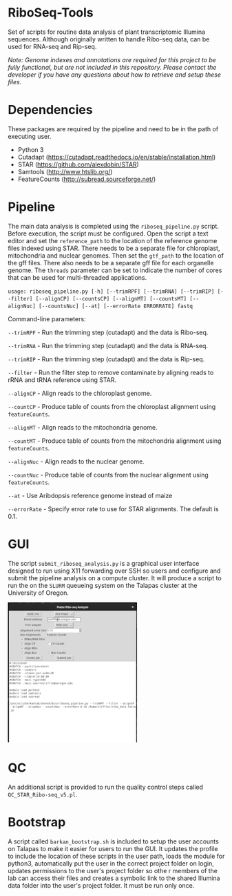 # RiboSeq-Tools

Set of scripts for routine data analysis of plant transcriptomic Illumina sequences. Although originally written to handle Ribo-seq data, can be used for RNA-seq and Rip-seq.

*Note: Genome indexes and annotations are required for this project to be fully functional, but are not included in this repository. Please contact the developer if you have any questions about how to retrieve and setup these files.*

# Dependencies

These packages are required by the pipeline and need to be in the path of executing user.

- Python 3
- Cutadapt (https://cutadapt.readthedocs.io/en/stable/installation.html)
- STAR (https://github.com/alexdobin/STAR)
- Samtools (http://www.htslib.org/)
- FeatureCounts (http://subread.sourceforge.net/)

# Pipeline

The main data analysis is completed using the `riboseq_pipeline.py` script. Before execution, the script must be configured. Open the script a text editor and set the `reference_path` to the location of the reference genome files indexed using STAR. There needs to be a separate file for chloroplast, mitochondria and nuclear genomes. Then set the `gtf_path` to the location of the gff files. There also needs to be a separate gff file for each organelle genome. The `threads` parameter can be set to indicate the number of cores that can be used for multi-threaded applications.

`usage: riboseq_pipeline.py [-h] [--trimRPF] [--trimRNA] [--trimRIP] [--filter]
                           [--alignCP] [--countsCP] [--alignMT] [--countsMT]
                           [--alignNuc] [--countsNuc] [--at]
                           [--errorRate ERRORRATE]
                           fastq
`

Command-line parameters:

`--trimRPF` - Run the trimming step (cutadapt) and the data is Ribo-seq.

`--trimRNA` - Run the trimming step (cutadapt) and the data is RNA-seq.

`--trimRIP` - Run the trimming step (cutadapt) and the data is Rip-seq.

`--filter` - Run the filter step to remove contaminate by aligning reads to rRNA and tRNA reference using STAR.

`--alignCP` - Align reads to the chloroplast genome.

`--countCP` - Produce table of counts from the chloroplast alignment using `featureCounts`.

`--alignMT` - Align reads to the mitochondria genome.

`--countMT` - Produce table of counts from the mitochondria alignment using `featureCounts`.

`--alignNuc` - Align reads to the nuclear genome.

`--countNuc` - Produce table of counts from the nuclear alignment using `featureCounts`.

`--at` - Use Aribdopsis reference genome instead of maize

`--errorRate` - Specify error rate to use for STAR alignments. The default is 0.1.

# GUI

The script `submit_riboseq_analysis.py` is a graphical user interface designed to run using X11 forwarding over SSH so users and configure and submit the pipeline analysis on a compute cluster. It will produce a script to run the on the `SLURM` queueing system on the Talapas cluster at the University of Oregon.

![GUI Screenshot](/pipeline.png)

# QC

An additional script is provided to run the quality control steps called `QC_STAR_Ribo-seq_v5.pl`. 

# Bootstrap

A script called `barkan_bootstrap.sh` is included to setup the user accounts on Talapas to make it easier for users to run the GUI. It updates the profile to include the location of these scripts in the user path, loads the module for python3, automatically put the user in the correct project folder on login, updates permissions to the user's project folder so othe r members of the lab can access their files and creates a symbolic link to the shared Illumina data folder into the user's project folder. It must be run only once.
